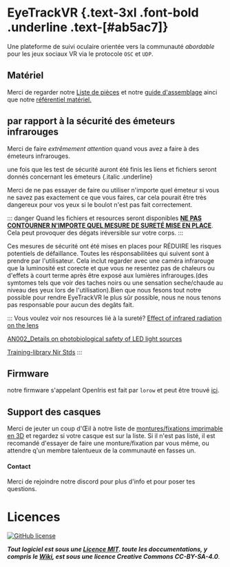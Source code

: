 <script setup>
import Alerts from '../../vue/alerts/Alerts.vue'
import ImageCard from '../../vue/images/ImageComponent.vue'
import { alerts } from '../../static/alerts'
import { image_settings } from '../../static/image_settings'
</script>

# EyeTrackVR {.text-3xl .font-bold .underline .text-[#ab5ac7]}

Une plateforme de suivi oculaire orientée vers la communauté *abordable* pour les jeux sociaux VR via le protocole `OSC` et `UDP`.

<Alerts :options="alerts.user_warning">
    <template v-slot:content>
        <p>
            Ce projet est en cours de développement actif.
            Cependant, il marche pour la plupart des utilisateurs.
        </p>
    </template>
</Alerts>

## Matériel

Merci de regarder notre [Liste de pièces](../how_to_build/parts_list/) et notre [guide d'assemblage](../how_to_build/full_build/) ainci que notre [référentiel matériel.](https://github.com/EyeTrackVR/EyeTrackVR-Hardware)

## par rapport à la sécurité des émeteurs infrarouges

Merci de faire *extrêmement attention* quand vous avez a faire à des émeteurs infrarouges.

une fois que les test de sécurité auront été finis les liens et fichiers seront donnés concernant les émeteurs {.italic .underline}

Merci de ne pas essayer de faire ou utiliser n'importe quel émeteur si vous ne savez pas exactement ce que vous faires, car cela pourait être très dangereux pour vos yeux si le boulot n'est pas fait correctement.

::: danger
Quand les fichiers et resources seront disponibles <ins>**NE PAS CONTOURNER N'IMPORTE QUEL MESURE DE SURETÉ MISE EN PLACE**</ins>. Cela peut provoquer des dégats iréversible sur votre corps.
:::

Ces mesures de sécurité ont été mises en places pour RÉDUIRE les risques potentiels de défaillance. Toutes les résponsabilitées qui suivent sont à prendre par l'utilisateur. Cela inclut regarder avec une caméra infrarouge que la luminosité est corecte et que vous ne resentez pas de chaleurs ou d'effets à court terme après être exposé aux lumières infrarouges.(des symtomes tels que voir des taches noirs ou une sensation seche/chaude au niveau des yeux lors de l'utilisation).Bien que nous fesons tout notre possible pour rendre EyeTrackVR le plus sûr possible, nous ne nous tenons pas responsable pour aucun des degâts fait.

<Alerts :options="alerts.led_power_warning">
    <template v-slot:content>
        <p>
            Soyez sûr d'utiliser des émeteurs <ins class="text-red-400 dark:text-red-500">non focalisé</ins> à près de <ins class="font-bold">5ma</ins> de puissance totale.
        </p>
    </template>
</Alerts>

::: Vous voulez voir nos resources lié à la sureté?
[Effect of infrared radiation on the lens](../saftey/effect_of_ir_on_the_lens.pdf)

[AN002_Details on photobiological safety of LED light sources](../saftey/AN002_Details_on_photobiological_safety_of_LED_light_sources.pdf)

[Training-library Nir Stds](../saftey/training-library_nir_stds_20021011.pdf)
:::

## Firmware

notre firmware s'appelant OpenIris est fait par `lorow` et peut être trouvé [ici](https://github.com/lorow/OpenIris).

## Support des casques

Merci de jeuter un coup d'Œil à notre liste de [montures/fixations imprimable en 3D](../how_to_build/parts_list#other-parts) et regardez si votre casque est sur la liste. Si il n'est pas listé, il est recomandé d'essayer de faire une monture/fixation par vous même, ou attendre q'un membre talentueux de la communauté en fasses un.

#### Contact

Merci de rejoindre notre discord pour plus d'info et pour poser tes questions.

<ImageCard :options="image_settings.discord_content"/>

# Licences

[![GitHub license](https://img.shields.io/github/license/EyeTrackVR/EyeTrackVR?style=plastic)](https://github.com/EyeTrackVR/EyeTrackVR/blob/main/LICENSE)

***Tout logiciel est sous une [Licence MIT](http://opensource.org/licenses/MIT).
toute les doccumentations, y compris le [Wiki](https://github.com/EyeTrackVR/EyeTrackVR/wiki), est sous une licence Creative Commons CC-BY-SA-4.0***.
